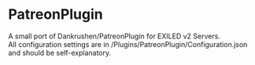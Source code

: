 # PatreonPlugin
A small port of Dankrushen/PatreonPlugin for EXILED v2 Servers. <br>
All configuration settings are in /Plugins/PatreonPlugin/Configuration.json and should be self-explanatory.
